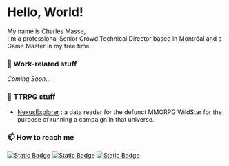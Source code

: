 # Hello, World!
My name is Charles Masse,<br>
I'm a professional Senior Crowd Technical Director based in Montréal and a Game Master in my free time.

### 💼 Work-related stuff
<i>Coming Soon...</i>

### 🎲 TTRPG stuff
- [NexusExplorer](https://github.com/charles-masse/NexusExplorer) : a data reader for the defunct MMORPG WildStar for the purpose of running a campaign in that universe.

### 📫 How to reach me
<a href="https://www.linkedin.com/in/charles-masse" target="_blank" rel="noopener noreferrer"><img alt="Static Badge" src="https://img.shields.io/badge/in-LinkedIn-test?style=plastic&labelColor=%230a66c2&color=%23FFFFFF"></a>
<a href="https://charles-masse.itch.io" target="_blank" rel="noopener noreferrer"><img alt="Static Badge" src="https://img.shields.io/badge/-itch.io-test?style=plastic&logo=itchdotio&labelColor=%23111111&color=%231b1b1b"></a>
<a href="https://discordapp.com/users/701231102429233182" target="_blank" rel="noopener noreferrer"><img alt="Static Badge" src="https://img.shields.io/badge/Discord-%20?style=plastic&logo=discord&color=%232f3136"></a>
